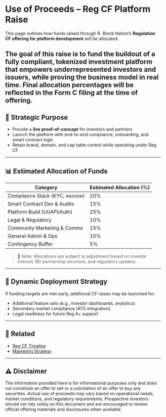 # Use of Proceeds – Reg CF Platform Raise

This page outlines how funds raised through R. Block Nation’s **Regulation CF offering for platform development** will be allocated.

The goal of this raise is to fund the **buildout of a fully compliant, tokenized investment platform** that empowers underrepresented investors and issuers, while proving the business model in real time.
Final allocation percentages will be reflected in the Form C filing at the time of offering.
---

## 🧠 Strategic Purpose

- Provide a **live proof-of-concept** for investors and partners
- Launch the platform with end-to-end compliance, onboarding, and smart contract logic
- Retain brand, domain, and cap table control while operating under Reg CF

---

## 📊 Estimated Allocation of Funds

| Category                         | Estimated Allocation (%) |
|----------------------------------|---------------------------|
| Compliance Stack (KYC, escrow)   | 20%                       |
| Smart Contract Dev & Audits      | 15%                       |
| Platform Build (UI/API/Auth)     | 25%                       |
| Legal & Regulatory               | 10%                       |
| Community Marketing & Comms      | 15%                       |
| General Admin & Ops              | 10%                       |
| Contingency Buffer               | 5%                        |

> 📌 Note: Allocations are subject to adjustment based on investor interest, BD partnership structure, and regulatory updates.

---

## 🔄 Dynamic Deployment Strategy

If funding targets are met early, additional CF raises may be launched for:

- Additional feature sets (e.g., investor dashboards, analytics)
- Secondary market compliance (ATS integration)
- Legal readiness for future Reg A+ support

---

## 🔗 Related

- [Reg CF Timeline](Reg-CF-Timeline.md)
- [Marketing Strategy](RegCF-marketing-strategy.md)

---

## ⚠️ Disclaimer

The information provided here is for informational purposes only and does not constitute an offer to sell or a solicitation of an offer to buy any securities. Actual use of proceeds may vary based on operational needs, market conditions, and regulatory requirements. Prospective investors should not rely solely on this document and are encouraged to review official offering materials and disclosures when available.


